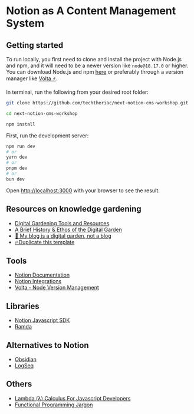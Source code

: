 # Notion as A Content Management System

## Getting started

To run locally, you first need to clone and install the project with Node.js and npm, and it will need to be a newer version like `node@18.17.0` or higher. You can download Node.js and npm [here](https://nodejs.org) or preferably through a version manager like [Volta ⚡](https://volta.sh/).

In terminal, run the following from your desired root folder:

```sh
git clone https://github.com/techtheriac/next-notion-cms-workshop.git

cd next-notion-cms-workshop

npm install
```

First, run the development server:

```bash
npm run dev
# or
yarn dev
# or
pnpm dev
# or
bun dev
```

Open [http://localhost:3000](http://localhost:3000) with your browser to see the result.

## Resources on knowledge gardening

- [Digital Gardening Tools and Resources](https://github.com/MaggieAppleton/digital-gardeners)
- [A Brief History & Ethos of the Digital Garden](https://maggieappleton.com/garden-history)
- [🌱 My blog is a digital garden, not a blog](https://joelhooks.com/digital-garden/)
- [🔥Duplicate this template](https://techtheriac.notion.site/70e19c358d3a4f97afe74e7365d1c33a?v=cf8c60f6dcfc48a3a4d691596e9a7a4e&pvs=4)

## Tools

- [Notion Documentation](https://developers.notion.com/)
- [Notion Integrations](https://www.notion.so/my-integrations)
- [Volta - Node Version Management](https://volta.sh/)

## Libraries

- [Notion Javascript SDK](https://github.com/makenotion/notion-sdk-js)
- [Ramda](https://ramdajs.com/)

## Alternatives to Notion

- [Obsidian](https://obsidian.md/)
- [LogSeq](https://logseq.com/)

## Others

- [Lambda (λ) Calculus For Javascript Developers](https://gist.github.com/techtheriac/d0daa646b45fed7fba7c061bfc3154ee)
- [Functional Programming Jargon](https://github.com/hemanth/functional-programming-jargon)
